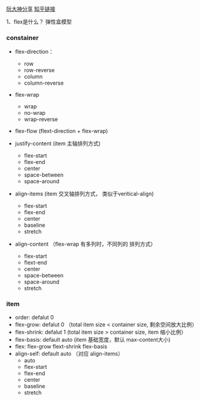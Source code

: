 [阮大神分享](https://www.ruanyifeng.com/blog/2015/07/flex-grammar.html)
[知乎链接](https://zhuanlan.zhihu.com/p/25303493)

1、flex是什么？
弹性盒模型

### constainer

- flex-direction：
  - row 
  - row-reverse 
  - column 
  - column-reverse
- flex-wrap
  - wrap 
  - no-wrap 
  - wrap-reverse
- flex-flow (flext-direction + flex-wrap)

- justify-content (item 主轴排列方式)
  - flex-start
  - flex-end
  - center
  - space-between
  - space-around
- align-items  (item 交叉轴排列方式， 类似于veritical-align)
  - flex-start
  - flex-end
  - center
  - baseline
  - stretch
- align-content （flex-wrap 有多列时，不同列的 排列方式）
  - flex-start
  - flext-end
  - center
  - space-between
  - space-around
  - stretch

### item
- order: defalut 0
- flex-grow: defalut 0 （total item size < container size, 剩余空间放大比例）
- flex-shrink: defalut 1 (total item size > container size, item 缩小比例）
- flex-basis: default auto (item 基础宽度，默认 max-content大小)
- flex: flex-grow flext-shrink flex-basis
- align-self: default auto （对应 align-items）
  - auto
  - flex-start
  - flex-end
  - center
  - baseline
  - stretch
